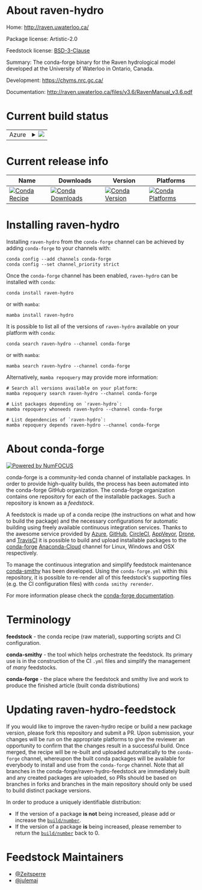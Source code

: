 About raven-hydro
=================

Home: http://raven.uwaterloo.ca/

Package license: Artistic-2.0

Feedstock license: [BSD-3-Clause](https://github.com/conda-forge/raven-hydro-feedstock/blob/main/LICENSE.txt)

Summary: The conda-forge binary for the Raven hydrological model developed at the University of Waterloo in Ontario, Canada.

Development: https://chyms.nrc.gc.ca/

Documentation: http://raven.uwaterloo.ca/files/v3.6/RavenManual_v3.6.pdf

Current build status
====================


<table>
    
  <tr>
    <td>Azure</td>
    <td>
      <details>
        <summary>
          <a href="https://dev.azure.com/conda-forge/feedstock-builds/_build/latest?definitionId=12653&branchName=main">
            <img src="https://dev.azure.com/conda-forge/feedstock-builds/_apis/build/status/raven-hydro-feedstock?branchName=main">
          </a>
        </summary>
        <table>
          <thead><tr><th>Variant</th><th>Status</th></tr></thead>
          <tbody><tr>
              <td>linux_64</td>
              <td>
                <a href="https://dev.azure.com/conda-forge/feedstock-builds/_build/latest?definitionId=12653&branchName=main">
                  <img src="https://dev.azure.com/conda-forge/feedstock-builds/_apis/build/status/raven-hydro-feedstock?branchName=main&jobName=linux&configuration=linux%20linux_64_" alt="variant">
                </a>
              </td>
            </tr><tr>
              <td>osx_64</td>
              <td>
                <a href="https://dev.azure.com/conda-forge/feedstock-builds/_build/latest?definitionId=12653&branchName=main">
                  <img src="https://dev.azure.com/conda-forge/feedstock-builds/_apis/build/status/raven-hydro-feedstock?branchName=main&jobName=osx&configuration=osx%20osx_64_" alt="variant">
                </a>
              </td>
            </tr><tr>
              <td>win_64</td>
              <td>
                <a href="https://dev.azure.com/conda-forge/feedstock-builds/_build/latest?definitionId=12653&branchName=main">
                  <img src="https://dev.azure.com/conda-forge/feedstock-builds/_apis/build/status/raven-hydro-feedstock?branchName=main&jobName=win&configuration=win%20win_64_" alt="variant">
                </a>
              </td>
            </tr>
          </tbody>
        </table>
      </details>
    </td>
  </tr>
</table>

Current release info
====================

| Name | Downloads | Version | Platforms |
| --- | --- | --- | --- |
| [![Conda Recipe](https://img.shields.io/badge/recipe-raven--hydro-green.svg)](https://anaconda.org/conda-forge/raven-hydro) | [![Conda Downloads](https://img.shields.io/conda/dn/conda-forge/raven-hydro.svg)](https://anaconda.org/conda-forge/raven-hydro) | [![Conda Version](https://img.shields.io/conda/vn/conda-forge/raven-hydro.svg)](https://anaconda.org/conda-forge/raven-hydro) | [![Conda Platforms](https://img.shields.io/conda/pn/conda-forge/raven-hydro.svg)](https://anaconda.org/conda-forge/raven-hydro) |

Installing raven-hydro
======================

Installing `raven-hydro` from the `conda-forge` channel can be achieved by adding `conda-forge` to your channels with:

```
conda config --add channels conda-forge
conda config --set channel_priority strict
```

Once the `conda-forge` channel has been enabled, `raven-hydro` can be installed with `conda`:

```
conda install raven-hydro
```

or with `mamba`:

```
mamba install raven-hydro
```

It is possible to list all of the versions of `raven-hydro` available on your platform with `conda`:

```
conda search raven-hydro --channel conda-forge
```

or with `mamba`:

```
mamba search raven-hydro --channel conda-forge
```

Alternatively, `mamba repoquery` may provide more information:

```
# Search all versions available on your platform:
mamba repoquery search raven-hydro --channel conda-forge

# List packages depending on `raven-hydro`:
mamba repoquery whoneeds raven-hydro --channel conda-forge

# List dependencies of `raven-hydro`:
mamba repoquery depends raven-hydro --channel conda-forge
```


About conda-forge
=================

[![Powered by
NumFOCUS](https://img.shields.io/badge/powered%20by-NumFOCUS-orange.svg?style=flat&colorA=E1523D&colorB=007D8A)](https://numfocus.org)

conda-forge is a community-led conda channel of installable packages.
In order to provide high-quality builds, the process has been automated into the
conda-forge GitHub organization. The conda-forge organization contains one repository
for each of the installable packages. Such a repository is known as a *feedstock*.

A feedstock is made up of a conda recipe (the instructions on what and how to build
the package) and the necessary configurations for automatic building using freely
available continuous integration services. Thanks to the awesome service provided by
[Azure](https://azure.microsoft.com/en-us/services/devops/), [GitHub](https://github.com/),
[CircleCI](https://circleci.com/), [AppVeyor](https://www.appveyor.com/),
[Drone](https://cloud.drone.io/welcome), and [TravisCI](https://travis-ci.com/)
it is possible to build and upload installable packages to the
[conda-forge](https://anaconda.org/conda-forge) [Anaconda-Cloud](https://anaconda.org/)
channel for Linux, Windows and OSX respectively.

To manage the continuous integration and simplify feedstock maintenance
[conda-smithy](https://github.com/conda-forge/conda-smithy) has been developed.
Using the ``conda-forge.yml`` within this repository, it is possible to re-render all of
this feedstock's supporting files (e.g. the CI configuration files) with ``conda smithy rerender``.

For more information please check the [conda-forge documentation](https://conda-forge.org/docs/).

Terminology
===========

**feedstock** - the conda recipe (raw material), supporting scripts and CI configuration.

**conda-smithy** - the tool which helps orchestrate the feedstock.
                   Its primary use is in the construction of the CI ``.yml`` files
                   and simplify the management of *many* feedstocks.

**conda-forge** - the place where the feedstock and smithy live and work to
                  produce the finished article (built conda distributions)


Updating raven-hydro-feedstock
==============================

If you would like to improve the raven-hydro recipe or build a new
package version, please fork this repository and submit a PR. Upon submission,
your changes will be run on the appropriate platforms to give the reviewer an
opportunity to confirm that the changes result in a successful build. Once
merged, the recipe will be re-built and uploaded automatically to the
`conda-forge` channel, whereupon the built conda packages will be available for
everybody to install and use from the `conda-forge` channel.
Note that all branches in the conda-forge/raven-hydro-feedstock are
immediately built and any created packages are uploaded, so PRs should be based
on branches in forks and branches in the main repository should only be used to
build distinct package versions.

In order to produce a uniquely identifiable distribution:
 * If the version of a package **is not** being increased, please add or increase
   the [``build/number``](https://docs.conda.io/projects/conda-build/en/latest/resources/define-metadata.html#build-number-and-string).
 * If the version of a package **is** being increased, please remember to return
   the [``build/number``](https://docs.conda.io/projects/conda-build/en/latest/resources/define-metadata.html#build-number-and-string)
   back to 0.

Feedstock Maintainers
=====================

* [@Zeitsperre](https://github.com/Zeitsperre/)
* [@julemai](https://github.com/julemai/)

